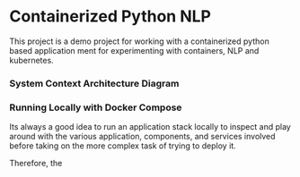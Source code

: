 # Containerized Python NLP

This project is a demo project for working with a containerized python based application ment for experimenting with containers, NLP and kubernetes.

### System Context Architecture Diagram





### Running Locally with Docker Compose

Its always a good idea to run an application stack locally to inspect and play around with the various application, components, and services involved before taking on the more complex task of trying to deploy it.

Therefore, the 